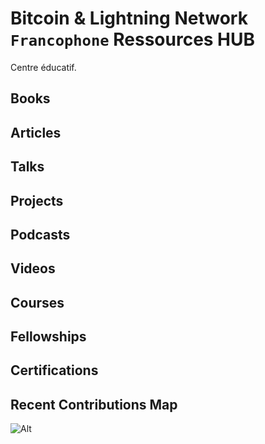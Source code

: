 # Bitcoin & Lightning Network `Francophone` Ressources HUB

Centre éducatif.


## Books

## Articles

## Talks

## Projects

## Podcasts

## Videos

## Courses

## Fellowships

## Certifications



## Recent Contributions Map
![Alt](https://repobeats.axiom.co/api/embed/aa9ae67de6a5ef99ac1513cf90fd40ac2d16ebf8.svg "analytics image")